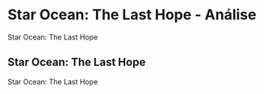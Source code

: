 ---
---

# Star Ocean: The Last Hope - Análise

Star Ocean: The Last Hope

## Star Ocean: The Last Hope

Star Ocean: The Last Hope
